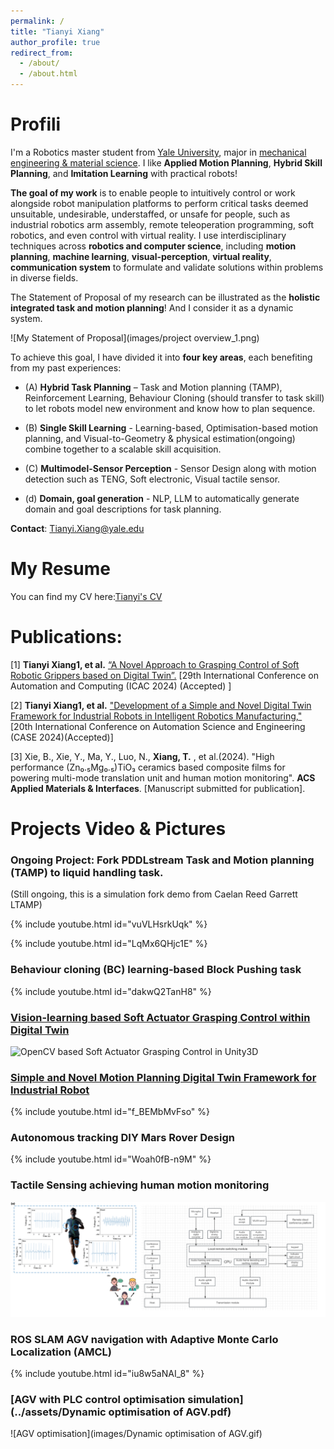 ```yaml
---
permalink: /
title: "Tianyi Xiang"
author_profile: true
redirect_from: 
  - /about/
  - /about.html
---
```


# Profili


I'm a Robotics master student from [Yale University](https://seas.yale.edu/departments/mechanical-engineering-and-materials-science), major in [mechanical engineering & material science](https://seas.yale.edu/faculty-research/research-areas/robotics-mechatronics-and-human-machine-interface). I like **Applied Motion Planning**, **Hybrid Skill Planning**, and **Imitation Learning** with practical robots!


**The goal of my work** is to enable people to intuitively control or work alongside robot manipulation platforms to perform critical tasks deemed unsuitable, undesirable, understaffed, or unsafe for people, such as industrial robotics arm assembly, remote teleoperation programming, soft robotics, and even control with virtual reality. I use interdisciplinary techniques across **robotics and computer science**, including **motion planning**,  **machine learning**, **visual-perception**, **virtual reality**, **communication system** to formulate and validate solutions within problems in diverse fields.

The Statement of Proposal of my research can be illustrated as the **holistic integrated task and motion planning**! And I consider it as a dynamic system.

![My Statement of Proposal](images/project overview_1.png)


To achieve this goal, I have divided it into **four key areas**, each benefiting from my past experiences: 

* (A) **Hybrid Task Planning** – Task and Motion planning (TAMP), Reinforcement Learning, Behaviour Cloning (should transfer to task skill) to let robots model new environment and know how to plan sequence.

* (B) **Single Skill Learning** - Learning-based, Optimisation-based motion planning, and Visual-to-Geometry & physical estimation(ongoing) combine together to a scalable skill acquisition.

* (C) **Multimodel-Sensor Perception** - Sensor Design along with motion detection such as TENG, Soft electronic, Visual tactile sensor.

* (d) **Domain, goal generation** - NLP, LLM to automatically generate domain and goal descriptions for task planning.



**Contact**: Tianyi.Xiang@yale.edu


# My Resume
You can find my CV here:[Tianyi's CV](../assets/CV_Tianyi_Xiang.pdf)

# Publications:

[1] **Tianyi Xiang1, et al.** [“A Novel Approach to Grasping Control of Soft Robotic Grippers based on Digital Twin”.](https://arxiv.org/pdf/2410.14928) [29th International Conference on Automation and Computing (ICAC 2024) (Accepted) ]



[2] **Tianyi Xiang1, et al.** ["Development of a Simple and Novel Digital Twin Framework for Industrial Robots in Intelligent Robotics Manufacturing,"](https://arxiv.org/pdf/2410.14934) [20th International Conference on Automation Science and Engineering (CASE 2024)(Accepted)]


[3] Xie, B., Xie, Y., Ma, Y., Luo, N., **Xiang, T.** , et al.(2024). "High performance (Zn₀.₅Mg₀.₅)TiO₃ ceramics based composite films for powering multi-mode translation unit and human motion monitoring". **ACS Applied Materials & Interfaces**. [Manuscript submitted for publication].


# Projects Video & Pictures

### Ongoing Project: Fork PDDLstream Task and Motion planning (TAMP) to liquid handling task. 
(Still ongoing, this is a simulation fork demo from Caelan Reed Garrett LTAMP)

{% include youtube.html id="vuVLHsrkUqk" %}  

{% include youtube.html id="LqMx6QHjc1E" %}  



### Behaviour cloning (BC) learning-based Block Pushing task 
{% include youtube.html id="dakwQ2TanH8" %}  


### [Vision-learning based Soft Actuator Grasping Control within Digital Twin](https://arxiv.org/pdf/2410.14934) 
![OpenCV based Soft Actuator Grasping Control in Unity3D](images/soft_gripper.png)



###  [Simple and Novel Motion Planning Digital Twin Framework for Industrial Robot](https://arxiv.org/pdf/2410.14928)
{% include youtube.html id="f_BEMbMvFso" %}  



###  Autonomous tracking DIY Mars Rover Design
{% include youtube.html id="Woah0fB-n9M" %}  

### Tactile Sensing achieving human motion monitoring
![Tactile Sensing](images/Soft_electronics_fit.png)


###  ROS SLAM AGV navigation with Adaptive Monte Carlo Localization (AMCL)
{% include youtube.html id="iu8w5aNAI_8" %}  


###  [AGV with PLC control optimisation simulation](../assets/Dynamic optimisation of AGV.pdf) 

![AGV optimisation](images/Dynamic optimisation of AGV.gif)



